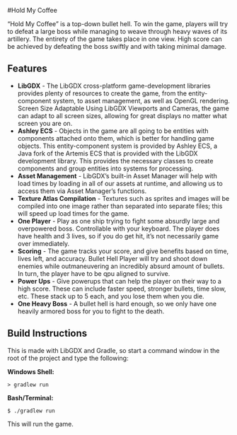 #Hold My Coffee

“Hold My Coffee” is a top-down bullet hell. To win the game, players will try to defeat a large boss while managing to weave through heavy waves of its artillery. The entirety of the game takes place in one view. High score can be achieved by defeating the boss swiftly and with taking minimal damage.

## Features
- **LibGDX** - The LibGDX cross-platform game-development libraries provides plenty of resources to create the game, from the entity-component system, to asset management, as well as OpenGL rendering.
Screen Size Adaptable Using LibGDX Viewports and Cameras, the game can adapt to all screen sizes, allowing for great displays no matter what screen you are on.
- **Ashley ECS** - Objects in the game are all going to be entities with components attached onto them, which is better for handling game objects. This entity-component system is provided by Ashley ECS, a Java fork of the Artemis ECS that is provided with the LibGDX development library. This provides the necessary classes to create components and group entities into systems for processing.
- **Asset Management** - LibGDX’s built-in Asset Manager will help with load times by loading in all of our assets at runtime, and allowing us to access them via Asset Manager’s functions.
- **Texture Atlas Compilation** - Textures such as sprites and images will be compiled into one image rather than separated into separate files; this will speed up load times for the game.
- **One Player** - Play as one ship trying to fight some absurdly large and overpowered boss. Controllable with your keyboard. The player does have health and 3 lives, so if you do get hit, it’s not necessarily game over immediately.
- **Scoring** - The game tracks your score, and give benefits based on time, lives left, and accuracy.
Bullet Hell Player will try and shoot down enemies while outmaneuvering an incredibly absurd amount of bullets. In turn, the player have to be qpu aligned to survive.
- **Power Ups** - Give powerups that can help the player on their way to a high score. These can include faster speed, stronger bullets, time slow, etc. These stack up to 5 each, and you lose them when you die.
- **One Heavy Boss** - A bullet hell is hard enough, so we only have one heavily armored boss for you to fight to the death.

## Build Instructions
This is made with LibGDX and Gradle, so start a command window in the root of the project and type the following:

**Windows Shell:**

	> gradlew run

**Bash/Terminal:**

    $ ./gradlew run

This will run the game.
